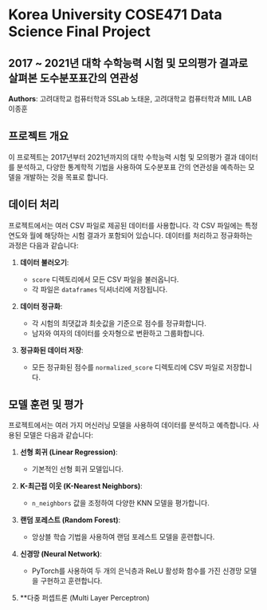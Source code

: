 # Korea University COSE471 Data Science Final Project

## 2017 ~ 2021년 대학 수학능력 시험 및 모의평가 결과로 살펴본 도수분포표간의 연관성

**Authors**: 고려대학교 컴퓨터학과 SSLab 노태윤, 고려대학교 컴퓨터학과 MIIL LAB 이종훈

## 프로젝트 개요
이 프로젝트는 2017년부터 2021년까지의 대학 수학능력 시험 및 모의평가 결과 데이터를 분석하고, 다양한 통계학적 기법을 사용하여 도수분포표 간의 연관성을 예측하는 모델을 개발하는 것을 목표로 합니다.

## 데이터 처리
프로젝트에서는 여러 CSV 파일로 제공된 데이터를 사용합니다. 각 CSV 파일에는 특정 연도와 월에 해당하는 시험 결과가 포함되어 있습니다. 데이터를 처리하고 정규화하는 과정은 다음과 같습니다:

1. **데이터 불러오기**:
   - `score` 디렉토리에서 모든 CSV 파일을 불러옵니다.
   - 각 파일은 `dataframes` 딕셔너리에 저장됩니다.

2. **데이터 정규화**:
   - 각 시험의 최댓값과 최솟값을 기준으로 점수를 정규화합니다.
   - 남자와 여자의 데이터를 숫자형으로 변환하고 그룹화합니다.

3. **정규화된 데이터 저장**:
   - 모든 정규화된 점수를 `normalized_score` 디렉토리에 CSV 파일로 저장합니다.

## 모델 훈련 및 평가
프로젝트에서는 여러 가지 머신러닝 모델을 사용하여 데이터를 분석하고 예측합니다. 사용된 모델은 다음과 같습니다:

1. **선형 회귀 (Linear Regression)**:
   - 기본적인 선형 회귀 모델입니다.

2. **K-최근접 이웃 (K-Nearest Neighbors)**:
   - `n_neighbors` 값을 조정하여 다양한 KNN 모델을 평가합니다.

3. **랜덤 포레스트 (Random Forest)**:
   - 앙상블 학습 기법을 사용하여 랜덤 포레스트 모델을 훈련합니다.

4. **신경망 (Neural Network)**:
   - PyTorch를 사용하여 두 개의 은닉층과 ReLU 활성화 함수를 가진 신경망 모델을 구현하고 훈련합니다.

5. **다중 퍼셉트론 (Multi Layer Perceptron)
 